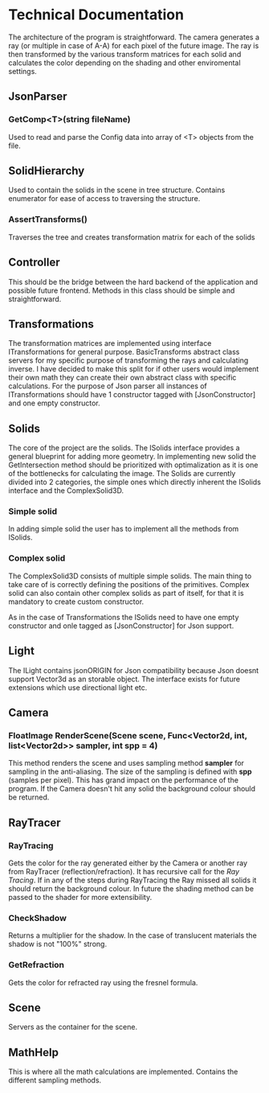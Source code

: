 # Technical Documentation
The architecture of the program is straightforward. The camera generates a ray (or multiple in case of A-A) for each pixel of the future image. The ray is then transformed by the various transform matrices for each solid and calculates the color depending on the shading and other enviromental settings.

## JsonParser
### GetComp\<T>(string fileName)
Used to read and parse the Config data into array of \<T> objects from the file.

## SolidHierarchy
Used to contain the solids in the scene in tree structure. Contains enumerator for ease of access to traversing the structure. 
### AssertTransforms()
Traverses the tree and creates transformation matrix for each of the solids

## Controller
This should be the bridge between the hard backend of the application and possible future frontend. Methods in this class should be simple and straightforward.

## Transformations
The transformation matrices are implemented using interface ITransformations for general purpose. BasicTransforms abstract class servers for my specific purpose of transforming the rays and calculating inverse. I have decided to make this split for if other users would implement their own math they can create their own abstract class with specific calculations. 
For the purpose of Json parser all instances of ITransformations should have 1 constructor tagged with \[JsonConstructor] and one empty constructor.

## Solids
The core of the project are the solids. The ISolids interface provides a general blueprint for adding more geometry. In implementing new solid the GetIntersection method should be prioritized with optimalization as it is one of the bottlenecks for calculating the image. 
The Solids are currently divided into 2 categories, the simple ones which directly inherent the ISolids interface and the ComplexSolid3D.
### Simple solid
In adding simple solid the user has to implement all the methods from ISolids.
### Complex solid 
The ComplexSolid3D consists of multiple simple solids. The main thing to take care of is correctly defining the positions of the primitives. Complex solid can also contain other complex solids as part of itself, for that it is mandatory to create custom constructor.

As in the case of Transformations the ISolids need to have one empty constructor and onle tagged as \[JsonConstructor] for Json support.

## Light
The ILight contains jsonORIGIN for Json compatibility because Json doesnt support Vector3d as an storable object. The interface exists for future extensions which use directional light etc.  

## Camera
### FloatImage RenderScene(Scene scene, Func\<Vector2d, int, list\<Vector2d>> sampler, int spp = 4)
This method renders the scene and uses sampling method <b>sampler</b> for sampling in the anti-aliasing. The size of the sampling is defined with <b>spp</b> (samples per pixel). This has grand impact on the performance of the program. If the Camera doesn't hit any solid the background colour should be returned.

## RayTracer
### RayTracing
Gets the color for the ray generated either by the Camera or another ray from RayTracer (reflection/refraction). It has recursive call for the <i>Ray Tracing</i>. If in any of the steps during RayTracing the Ray missed all solids it should return the background colour.
In future the shading method can be passed to the shader for more extensibility. 
### CheckShadow 
Returns a multiplier for the shadow. In the case of translucent materials the shadow is not "100%" strong.
### GetRefraction
Gets the color for refracted ray using the fresnel formula.

## Scene
Servers as the container for the scene.

## MathHelp
This is where all the math calculations are implemented. Contains the different sampling methods.